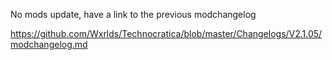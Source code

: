 No mods update, have a link to the previous modchangelog

https://github.com/Wxrlds/Technocratica/blob/master/Changelogs/V2.1.05/modchangelog.md
